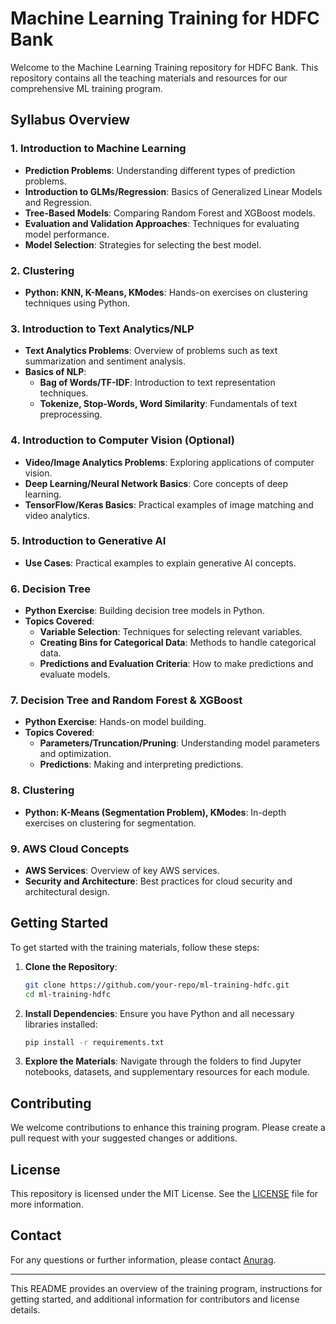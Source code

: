 # Machine Learning Training for HDFC Bank

Welcome to the Machine Learning Training repository for HDFC Bank. This repository contains all the teaching materials and resources for our comprehensive ML training program. 

## Syllabus Overview

### 1. Introduction to Machine Learning
- **Prediction Problems**: Understanding different types of prediction problems.
- **Introduction to GLMs/Regression**: Basics of Generalized Linear Models and Regression.
- **Tree-Based Models**: Comparing Random Forest and XGBoost models.
- **Evaluation and Validation Approaches**: Techniques for evaluating model performance.
- **Model Selection**: Strategies for selecting the best model.

### 2. Clustering
- **Python: KNN, K-Means, KModes**: Hands-on exercises on clustering techniques using Python.

### 3. Introduction to Text Analytics/NLP
- **Text Analytics Problems**: Overview of problems such as text summarization and sentiment analysis.
- **Basics of NLP**:
  - **Bag of Words/TF-IDF**: Introduction to text representation techniques.
  - **Tokenize, Stop-Words, Word Similarity**: Fundamentals of text preprocessing.

### 4. Introduction to Computer Vision (Optional)
- **Video/Image Analytics Problems**: Exploring applications of computer vision.
- **Deep Learning/Neural Network Basics**: Core concepts of deep learning.
- **TensorFlow/Keras Basics**: Practical examples of image matching and video analytics.

### 5. Introduction to Generative AI
- **Use Cases**: Practical examples to explain generative AI concepts.

### 6. Decision Tree
- **Python Exercise**: Building decision tree models in Python.
- **Topics Covered**:
  - **Variable Selection**: Techniques for selecting relevant variables.
  - **Creating Bins for Categorical Data**: Methods to handle categorical data.
  - **Predictions and Evaluation Criteria**: How to make predictions and evaluate models.

### 7. Decision Tree and Random Forest & XGBoost
- **Python Exercise**: Hands-on model building.
- **Topics Covered**:
  - **Parameters/Truncation/Pruning**: Understanding model parameters and optimization.
  - **Predictions**: Making and interpreting predictions.

### 8. Clustering
- **Python: K-Means (Segmentation Problem), KModes**: In-depth exercises on clustering for segmentation.

### 9. AWS Cloud Concepts
- **AWS Services**: Overview of key AWS services.
- **Security and Architecture**: Best practices for cloud security and architectural design.

## Getting Started

To get started with the training materials, follow these steps:

1. **Clone the Repository**:
    ```sh
    git clone https://github.com/your-repo/ml-training-hdfc.git
    cd ml-training-hdfc
    ```

2. **Install Dependencies**:
    Ensure you have Python and all necessary libraries installed:
    ```sh
    pip install -r requirements.txt
    ```

3. **Explore the Materials**:
    Navigate through the folders to find Jupyter notebooks, datasets, and supplementary resources for each module.

## Contributing

We welcome contributions to enhance this training program. Please create a pull request with your suggested changes or additions.

## License

This repository is licensed under the MIT License. See the [LICENSE](license.md) file for more information.

## Contact

For any questions or further information, please contact [Anurag](mailto:ai@brainstrom.in).

---

This README provides an overview of the training program, instructions for getting started, and additional information for contributors and license details.
